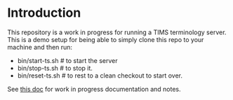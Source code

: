 # Introduction

This repository is a work in progress for running a TIMS terminology server. This is a demo setup for being able to simply clone this repo to your machine and then run:

* bin/start-ts.sh  # to start the server
* bin/stop-ts.sh  # to stop it.
* bin/reset-ts.sh  # to rest to a clean checkout to start over.

See [this doc](https://docs.google.com/document/d/1J7exF73Z0Z8W-SCYRrQ5qNQVMZTkIH0c4rf-sgjDBfk) for work in progress documentation and notes.
